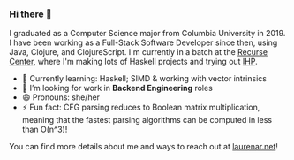 ### Hi there 👋

<!--
**laurenarnett/laurenarnett** is a ✨ _special_ ✨ repository because its `README.md` (this file) appears on your GitHub profile.

Here are some ideas to get you started: -->

I graduated as a Computer Science major from Columbia University in 2019. I have been working as a Full-Stack Software Developer since then, using Java, Clojure, and ClojureScript. I'm currently in a batch at the [Recurse Center](https://www.recurse.com/), where I'm making lots of Haskell projects and trying out [IHP](https://ihp.digitallyinduced.com/).

<!-- - 🔭 I’m currently working on ... -->
- 🌱 Currently learning: Haskell; SIMD & working with vector intrinsics
- 👯 I’m looking for work in **Backend Engineering** roles 
- 😄 Pronouns: she/her
- ⚡ Fun fact: CFG parsing reduces to Boolean matrix multiplication, meaning that the fastest parsing algorithms can be computed in less than O(n^3)!

You can find more details about me and ways to reach out at [laurenar.net](https://laurenar.net)!

<!-- - 🤔 I’m looking for help with ... -->
<!-- - 💬 Ask me about ... -->
<!-- 📫 How to reach me: ... -->
